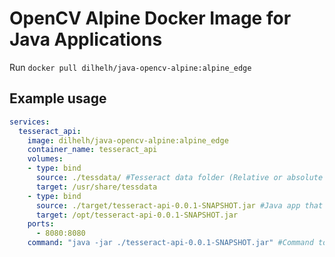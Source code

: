 # OpenCV Alpine Docker Image for Java Applications

Run `docker pull dilhelh/java-opencv-alpine:alpine_edge`

## Example usage

``` yml
services:
  tesseract_api:
    image: dilhelh/java-opencv-alpine:alpine_edge
    container_name: tesseract_api
    volumes:
    - type: bind
      source: ./tessdata/ #Tesseract data folder (Relative or absolute file path)
      target: /usr/share/tessdata
    - type: bind
      source: ./target/tesseract-api-0.0.1-SNAPSHOT.jar #Java app that consumes Opencv native libraries
      target: /opt/tesseract-api-0.0.1-SNAPSHOT.jar
    ports:
      - 8080:8080
    command: "java -jar ./tesseract-api-0.0.1-SNAPSHOT.jar" #Command to execute the app
```
